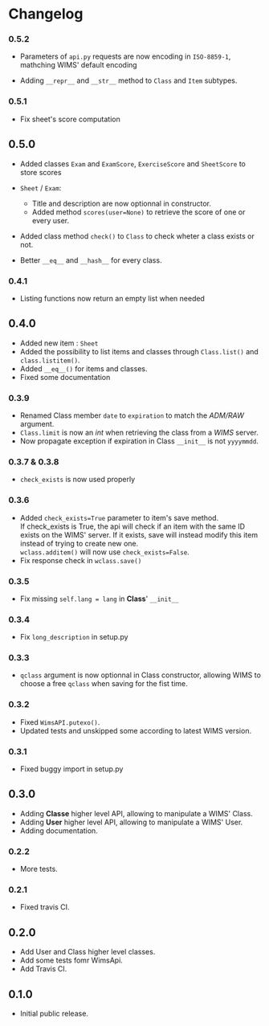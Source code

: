 # Changelog


### 0.5.2

* Parameters of `api.py` requests are now encoding in `ISO-8859-1`, mathching WIMS'
  default encoding
  
* Adding `__repr__` and `__str__` method to `Class` and `Item` subtypes.


### 0.5.1

* Fix sheet's score computation


## 0.5.0

* Added classes `Exam` and `ExamScore`, `ExerciseScore` and `SheetScore`
to store scores

* `Sheet` / `Exam`:
    * Title and description are now optionnal in constructor.
    * Added method `scores(user=None)` to retrieve the score of one or every user.

* Added class method `check()` to `Class` to check wheter a class exists or not.

* Better `__eq__` and `__hash__` for every class.


### 0.4.1

* Listing functions now return an empty list when needed


## 0.4.0

* Added new item : `Sheet`
* Added the possibility to list items and classes through `Class.list()` and
    `class.listitem()`.
* Added `__eq__()` for items and classes.
* Fixed some documentation


### 0.3.9

* Renamed Class member `date` to `expiration` to match the *ADM/RAW* argument.
* `Class.limit` is now an *int* when retrieving the class from a *WIMS* server.
* Now propagate exception if expiration in Class `__init__` is not `yyyymmdd`.

### 0.3.7 & 0.3.8

* `check_exists` is now used properly


### 0.3.6

* Added `check_exists=True` parameter to item's save method.  
    If check_exists is True, the api will check if an item with the same ID
    exists on the WIMS' server. If it exists, save will instead modify this
    item instead of trying to create new one.  
    `wclass.additem()` will now use `check_exists=False`.
* Fix response check in `wclass.save()`


### 0.3.5

* Fix missing `self.lang = lang` in **Class**' `__init__`


### 0.3.4

* Fix `long_description` in setup.py


### 0.3.3

* `qclass` argument is now optionnal in Class constructor,
   allowing WIMS to choose a free `qclass` when saving for
   the fist time. 


### 0.3.2

* Fixed `WimsAPI.putexo()`.
* Updated tests and unskipped some according to latest WIMS version.


### 0.3.1

* Fixed buggy import in setup.py


## 0.3.0

* Adding **Classe** higher level API, allowing to manipulate a WIMS' Class.
* Adding **User** higher level API, allowing to manipulate a WIMS' User.
* Adding documentation.


### 0.2.2

* More tests.


### 0.2.1

* Fixed travis CI.


## 0.2.0

* Add User and Class higher level classes.
* Add some tests fomr WimsApi.
* Add Travis CI.


## 0.1.0

* Initial public release.
